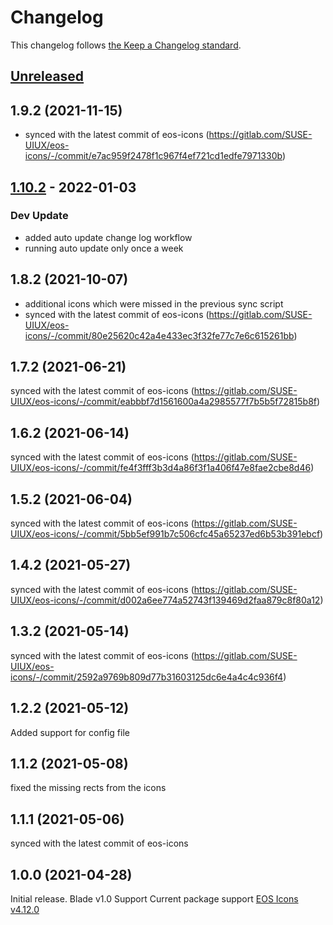 # Changelog

This changelog follows [the Keep a Changelog standard](https://keepachangelog.com).

## [Unreleased](https://github.com/codeat3/blade-eos-icons/compare/1.10.2...HEAD)

## 1.9.2 (2021-11-15)

- synced with the latest commit of eos-icons (https://gitlab.com/SUSE-UIUX/eos-icons/-/commit/e7ac959f2478f1c967f4ef721cd1edfe7971330b)

## [1.10.2](https://github.com/codeat3/blade-eos-icons/compare/1.8.2...1.10.2) - 2022-01-03

### Dev Update

- added auto update change log workflow
- running auto update only once a week

## 1.8.2 (2021-10-07)

- additional icons which were missed in the previous sync script
- synced with the latest commit of eos-icons (https://gitlab.com/SUSE-UIUX/eos-icons/-/commit/80e25620c42a4e433ec3f32fe77c7e6c615261bb)

## 1.7.2 (2021-06-21)

synced with the latest commit of eos-icons (https://gitlab.com/SUSE-UIUX/eos-icons/-/commit/eabbbf7d1561600a4a2985577f7b5b5f72815b8f)

## 1.6.2 (2021-06-14)

synced with the latest commit of eos-icons (https://gitlab.com/SUSE-UIUX/eos-icons/-/commit/fe4f3fff3b3d4a86f3f1a406f47e8fae2cbe8d46)

## 1.5.2 (2021-06-04)

synced with the latest commit of eos-icons (https://gitlab.com/SUSE-UIUX/eos-icons/-/commit/5bb5ef991b7c506cfc45a65237ed6b53b391ebcf)

## 1.4.2 (2021-05-27)

synced with the latest commit of eos-icons (https://gitlab.com/SUSE-UIUX/eos-icons/-/commit/d002a6ee774a52743f139469d2faa879c8f80a12)

## 1.3.2 (2021-05-14)

synced with the latest commit of eos-icons (https://gitlab.com/SUSE-UIUX/eos-icons/-/commit/2592a9769b809d77b31603125dc6e4a4c4c936f4)

## 1.2.2 (2021-05-12)

Added support for config file

## 1.1.2 (2021-05-08)

fixed the missing rects from the icons

## 1.1.1 (2021-05-06)

synced with the latest commit of eos-icons

## 1.0.0 (2021-04-28)

Initial release.
Blade v1.0 Support
Current package support [EOS Icons v4.12.0](https://gitlab.com/SUSE-UIUX/eos-icons/-/releases/v4.12.0)
